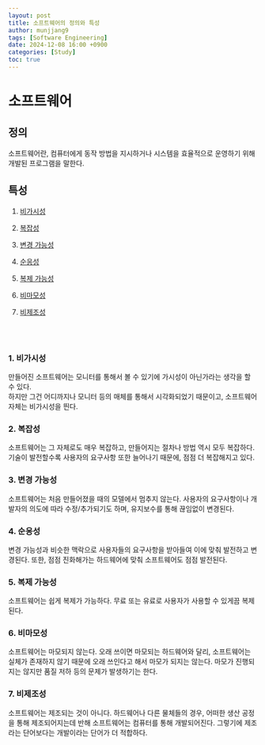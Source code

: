 ```yaml
---
layout: post
title: 소프트웨어의 정의와 특성
author: munjjang9
tags: [Software Engineering]
date: 2024-12-08 16:00 +0900
categories: [Study]
toc: true
---
```


# 소프트웨어

## 정의

소프트웨어란, 컴퓨터에게 동작 방법을 지시하거나 시스템을 효율적으로 운영하기 위해 개발된 프로그램을 말한다. 

## 특성

1. [비가시성](https://munjjang9.github.io/software%20engineering/2024/12/08/TK-Software/#1-%EB%B9%84%EA%B0%80%EC%8B%9C%EC%84%B1)

2. [복잡성](https://munjjang9.github.io/software%20engineering/2024/12/08/TK-Software/#2-%EB%B3%B5%EC%9E%A1%EC%84%B1)

3. [변경 가능성](https://munjjang9.github.io/software%20engineering/2024/12/08/TK-Software/#3-%EB%B3%80%EA%B2%BD-%EA%B0%80%EB%8A%A5%EC%84%B1)

4. [순응성](https://munjjang9.github.io/software%20engineering/2024/12/08/TK-Software/#4-%EC%88%9C%EC%9D%91%EC%84%B1)

5. [복제 가능성](https://munjjang9.github.io/software%20engineering/2024/12/08/TK-Software/#5-%EB%B3%B5%EC%A0%9C-%EA%B0%80%EB%8A%A5%EC%84%B1)

6. [비마모성](https://munjjang9.github.io/software%20engineering/2024/12/08/TK-Software/#6-%EB%B9%84%EB%A7%88%EB%AA%A8%EC%84%B1)

7. [비제조성](https://munjjang9.github.io/software%20engineering/2024/12/08/TK-Software/#7-%EB%B9%84%EC%A0%9C%EC%A1%B0%EC%84%B1)

<br>
<br>

### 1. 비가시성

만들어진 소프트웨어는 모니터를 통해서 볼 수 있기에 가시성이 아닌가라는 생각을 할 수 있다.    
하지만 그건 어디까지나 모니터 등의 매체를 통해서 시각화되었기 때문이고, 소프트웨어 자체는 비가시성을 띈다.

### 2. 복잡성

소프트웨어는 그 자체로도 매우 복잡하고, 만들어지는 절차나 방법 역시 모두 복잡하다. 기술이 발전할수록 사용자의 요구사항 또한 늘어나기 때문에, 점점 더 복잡해지고 있다.

### 3. 변경 가능성

소프트웨어는 처음 만들어졌을 때의 모델에서 멈추지 않는다. 사용자의 요구사항이나 개발자의 의도에 따라 수정/추가되기도 하며, 유지보수를 통해 끊임없이 변경된다.

### 4. 순응성

변경 가능성과 비슷한 맥락으로 사용자들의 요구사항을 받아들여 이에 맞춰 발전하고 변경된다. 또한, 점점 진화해가는 하드웨어에 맞춰 소프트웨어도 점점 발전된다.

### 5. 복제 가능성

소프트웨어는 쉽게 복제가 가능하다. 무료 또는 유료로 사용자가 사용할 수 있게끔 복제된다.

### 6. 비마모성

소프트웨어는 마모되지 않는다. 오래 쓰이면 마모되는 하드웨어와 달리, 소프트웨어는 실체가 존재하지 않기 때문에 오래 쓰인다고 해서 마모가 되지는 않는다. 마모가 진행되지는 않지만 품질 저하 등의 문제가 발생하기는 한다.

### 7. 비제조성

소프트웨어는 제조되는 것이 아니다. 하드웨어나 다른 물체들의 경우, 어떠한 생산 공정을 통해 제조되어지는데 반해 소프트웨어는 컴퓨터를 통해 개발되어진다. 그렇기에 제조라는 단어보다는 개발이라는 단어가 더 적합하다.


